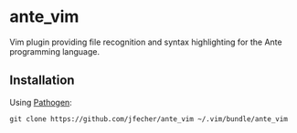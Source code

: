 # ante_vim

Vim plugin providing file recognition and syntax highlighting for the Ante programming language.

## Installation

Using [Pathogen](https://github.com/tpope/vim-pathogen):

```
git clone https://github.com/jfecher/ante_vim ~/.vim/bundle/ante_vim
```
